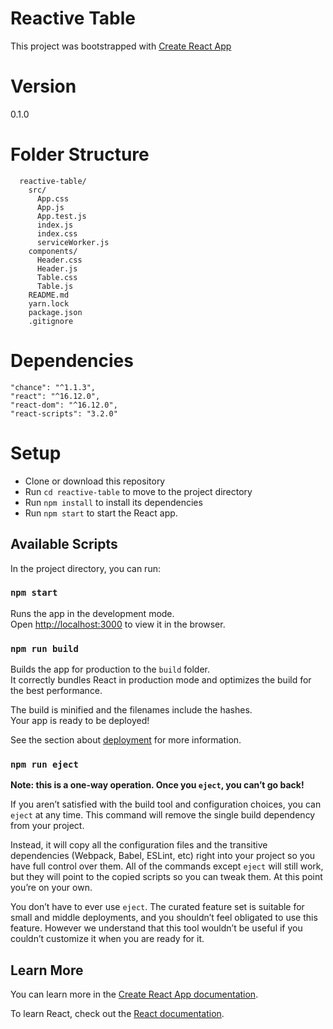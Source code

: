 # Reactive Table

This project was bootstrapped with [Create React App](https://github.com/facebook/create-react-app)

# Version
0.1.0

# Folder Structure

```
  reactive-table/
    src/
      App.css
      App.js
      App.test.js
      index.js
      index.css
      serviceWorker.js
    components/
      Header.css
      Header.js
      Table.css
      Table.js
    README.md
    yarn.lock
    package.json
    .gitignore
```
# Dependencies
    "chance": "^1.1.3",
    "react": "^16.12.0",
    "react-dom": "^16.12.0",
    "react-scripts": "3.2.0"

# Setup

- Clone or download this repository
- Run `cd reactive-table` to move to the project directory
- Run `npm install` to install its dependencies
- Run `npm start` to start the React app.

## Available Scripts

In the project directory, you can run:

### `npm start`

Runs the app in the development mode.<br>
Open [http://localhost:3000](http://localhost:3000) to view it in the browser.

### `npm run build`

Builds the app for production to the `build` folder.<br>
It correctly bundles React in production mode and optimizes the build for the best performance.

The build is minified and the filenames include the hashes.<br>
Your app is ready to be deployed!

See the section about [deployment](https://facebook.github.io/create-react-app/docs/deployment) for more information.

### `npm run eject`

**Note: this is a one-way operation. Once you `eject`, you can’t go back!**

If you aren’t satisfied with the build tool and configuration choices, you can `eject` at any time. This command will remove the single build dependency from your project.

Instead, it will copy all the configuration files and the transitive dependencies (Webpack, Babel, ESLint, etc) right into your project so you have full control over them. All of the commands except `eject` will still work, but they will point to the copied scripts so you can tweak them. At this point you’re on your own.

You don’t have to ever use `eject`. The curated feature set is suitable for small and middle deployments, and you shouldn’t feel obligated to use this feature. However we understand that this tool wouldn’t be useful if you couldn’t customize it when you are ready for it.

## Learn More

You can learn more in the [Create React App documentation](https://facebook.github.io/create-react-app/docs/getting-started).

To learn React, check out the [React documentation](https://reactjs.org/).

